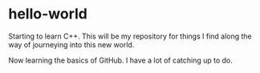 # hello-world
Starting to learn C++. This will be my repository for things I find along the way of journeying into this new world.

Now learning the basics of GitHub. I have a lot of catching up to do.
